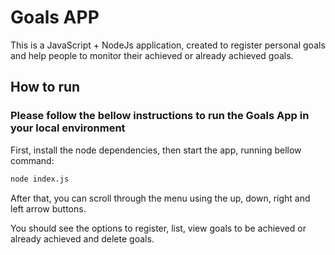 # Goals APP

This is a JavaScript + NodeJs application, created to register personal goals and help people to monitor their achieved or already achieved goals.

## How to run

### Please follow the bellow instructions to run the Goals App in your local environment

First, install the node dependencies, then start the app, running bellow command:

```sh
node index.js
```

After that, you can scroll through the menu using the up, down, right and left arrow buttons.

You should see the options to register, list, view goals to be achieved or already achieved and delete goals.